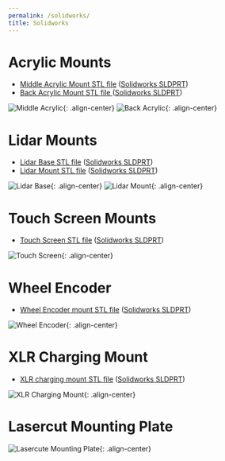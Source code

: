 ```yaml
---
permalink: /solidworks/
title: Solidworks
---
```

# Acrylic Mounts
* [Middle Acrylic Mount STL file](https://github.com/hannabanana96/MPDR_Masters/blob/master/acrylicMounts/middleAcrylicMount.STL)
([Solidworks SLDPRT](https://github.com/hannabanana96/MRPD_Masters/blob/main/acrylicMounts/acrylicMount_1.SLDPRT))
* [Back Acrylic Mount STL file ](https://github.com/hannabanana96/MRPD_Masters/blob/main/acrylicMounts/backAcrylicMount.STL)
([Solidworks SLDPRT](https://github.com/hannabanana96/MRPD_Masters/blob/main/acrylicMounts/acrylicMount_3.SLDPRT))

![Middle Acrylic](https://hannabanana96.github.io/MPDR_Project/assets/images/middleAcrylicMount.JPG){: .align-center}
![Back Acrylic](https://hannabanana96.github.io/MPDR_Project/assets/images/backAcrylicMount.JPG){: .align-center}

# Lidar Mounts
* [Lidar Base STL file](https://github.com/hannabanana96/MRPD_Masters/blob/main/lidarMounts/lidarBase.STL)
([Solidworks SLDPRT](https://github.com/hannabanana96/MRPD_Masters/blob/main/lidarMounts/lidarBase.SLDPRT))
* [Lidar Mount STL file](https://github.com/hannabanana96/MRPD_Masters/blob/main/lidarMounts/lidarMount.STL)
([Solidworks SLDPRT](https://github.com/hannabanana96/MRPD_Masters/blob/main/lidarMounts/lidarMount.SLDPRT))

![Lidar Base](https://hannabanana96.github.io/MPDR_Project/assets/images/lidarBase.JPG){: .align-center}
![Lidar Mount](https://hannabanana96.github.io/MPDR_Project/assets/images/lidarMount.JPG){: .align-center}

# Touch Screen Mounts
* [Touch Screen STL file](https://github.com/hannabanana96/MRPD_Masters/blob/main/touchScreenMounts/touchscreenMount.STL)
([Solidworks SLDPRT](https://github.com/hannabanana96/MRPD_Masters/blob/main/touchScreenMounts/touchscreenMount.SLDPRT))

![Touch Screen](https://hannabanana96.github.io/MPDR_Project/assets/images/touchscreenMount.JPG){: .align-center}

# Wheel Encoder
* [Wheel Encoder mount STL file](https://github.com/hannabanana96/MRPD_Masters/blob/main/wheelEncoderMounts/motor_final.STL)
([Solidworks SLDPRT](https://github.com/hannabanana96/MRPD_Masters/blob/main/wheelEncoderMounts/motor.SLDPRT))

![Wheel Encoder](https://hannabanana96.github.io/MPDR_Project/assets/images/wheelEncoder.JPG){: .align-center}

# XLR Charging Mount
* [XLR charging mount STL file](https://github.com/hannabanana96/MRPD_Masters/blob/main/xlrChargingMount/xlrMount.STL)
([Solidworks SLDPRT](https://github.com/hannabanana96/MRPD_Masters/blob/main/xlrChargingMount/xlrMount.SLDPRT))

![XLR Charging Mount](https://hannabanana96.github.io/MPDR_Project/assets/images/xlrcharging.JPG){: .align-center}

# Lasercut Mounting Plate
![Lasercute Mounting Plate](https://hannabanana96.github.io/MPDR_Project/assets/images/lasercut_img.JPG){: .align-center}
